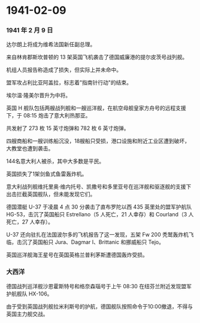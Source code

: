 # 1941-02-09

### 1941 年 2 月 9 日

达尔朗上将成为维希法国新任副总理。

来自林肯郡斯坎普顿的 13 架英国飞机袭击了德国威廉港的提尔皮茨号战列舰。

机组人员报告称造成了损失，但实际上并未命中。

盟军攻占利比亚阿盖拉，标志着"指南针行动"的结束。

埃尔温·隆美尔晋升为中将。

英国 H
舰队包括两艘战列舰和一艘巡洋舰，在航空母舰皇家方舟号的远程支援下，于
08:15 炮击了意大利热那亚。

共发射了 273 枚 15 英寸炮弹和 782 枚 6 英寸炮弹。

四艘商船和一艘训练船沉没，18艘船只受损，港口设施和附近工业区遭到破坏，大教堂也遭到袭击。

144名意大利人被杀，其中大多数是平民。

英国损失了1架剑鱼式鱼雷轰炸机。

意大利战列舰维托里奥·维内托号、凯撒号和多里亚号在巡洋舰和驱逐舰的支援下出击拦截英国舰队，但未能发现它们。

德国潜艇 U-37 于凌晨 4 点 30 分袭击了直布罗陀以西 435 英里处的盟军护航队
HG-53，击沉了英国船只 Estrellano（5 人死亡，21 人幸存）和 Courland（3
人死亡，27 人幸存）。

U-37 还向驻扎在法国波尔多的飞机报告了这一发现，五架 Fw 200
秃鹫轰炸机飞临，击沉了英国船只 Jura、Dagmar I、Brittanic 和挪威船只
Tejo。

英国巡洋舰海王星号在英国英格兰普利茅斯遭德国轰炸受损。

### 大西洋

德国战列巡洋舰沙恩霍斯特号和格奈森瑙号于上午 08:30
在纽芬兰附近发现盟军护航舰队 HX-106。

由于受到英国战列舰拉米利斯号的护航，德国舰队按照命令于10:00撤退，不得与英国主力舰交战。